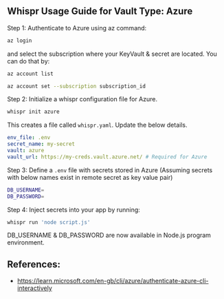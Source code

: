 ## Whispr Usage Guide for Vault Type: Azure

Step 1: Authenticate to Azure using az command:

```bash
az login
```

and select the subscription where your KeyVault & secret are located. You can do that by:
```bash
az account list

az account set --subscription subscription_id
```

Step 2: Initialize a whispr configuration file for Azure.

```bash
whispr init azure
```
This creates a file called `whispr.yaml`. Update the below details.

```yaml
env_file: .env
secret_name: my-secret
vault: azure
vault_url: https://my-creds.vault.azure.net/ # Required for Azure
```

Step 3: Define a `.env` file with secrets stored in Azure (Assuming secrets with below names exist in remote secret as key value pair)
```bash
DB_USERNAME=
DB_PASSWORD=
```

Step 4: Inject secrets into your app by running:
```bash
whispr run 'node script.js'
```

DB_USERNAME & DB_PASSWORD are now available in Node.js program environment.

## References:
* https://learn.microsoft.com/en-gb/cli/azure/authenticate-azure-cli-interactively
